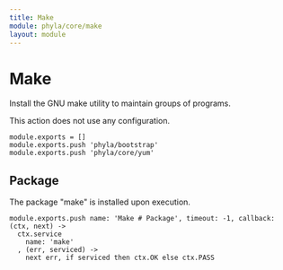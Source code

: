 ```yaml
---
title: Make
module: phyla/core/make
layout: module
---
```


# Make

Install the GNU make utility to maintain groups of programs.

This action does not use any configuration.

    module.exports = []
    module.exports.push 'phyla/bootstrap'
    module.exports.push 'phyla/core/yum'

## Package

The package "make" is installed upon execution.

    module.exports.push name: 'Make # Package', timeout: -1, callback: (ctx, next) ->
      ctx.service
        name: 'make'
      , (err, serviced) ->
        next err, if serviced then ctx.OK else ctx.PASS
